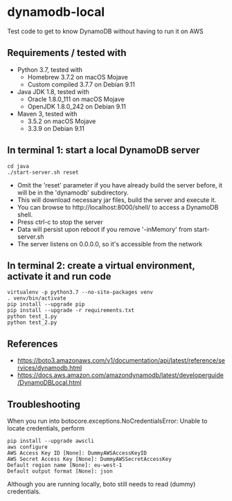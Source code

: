 # dynamodb-local

Test code to get to know DynamoDB without having to run it on AWS

## Requirements / tested with
* Python 3.7, tested with
  * Homebrew 3.7.2 on macOS Mojave
  * Custom compiled 3.7.7 on Debian 9.11
* Java JDK 1.8, tested with
  * Oracle 1.8.0_111 on macOS Mojave
  * OpenJDK 1.8.0_242 on Debian 9.11
* Maven 3, tested with
  * 3.5.2 on macOS Mojave
  * 3.3.9 on Debian 9.11

## In terminal 1: start a local DynamoDB server
```
cd java
./start-server.sh reset
```
- Omit the 'reset' parameter if you have already build the server before, it will be in the 'dynamodb' subdirectory.
- This will download necessary jar files, build the server and execute it. 
- You can browse to http://localhost:8000/shell/ to access a DynamoDB shell.
- Press ctrl-c to stop the server
- Data will persist upon reboot if you remove '-inMemory' from start-server.sh
- The server listens on 0.0.0.0, so it's accessible from the network

## In terminal 2: create a virtual environment, activate it and run code
```
virtualenv -p python3.7 --no-site-packages venv
. venv/bin/activate
pip install --upgrade pip
pip install --upgrade -r requirements.txt
python test_1.py
python test_2.py
```

## References

- https://boto3.amazonaws.com/v1/documentation/api/latest/reference/services/dynamodb.html
- https://docs.aws.amazon.com/amazondynamodb/latest/developerguide/DynamoDBLocal.html

## Troubleshooting

When you run into botocore.exceptions.NoCredentialsError: Unable to locate credentials, perform

```
pip install --upgrade awscli
aws configure
AWS Access Key ID [None]: DummyAWSAccessKeyID     
AWS Secret Access Key [None]: DummyAWSSecretAccessKey
Default region name [None]: eu-west-1 
Default output format [None]: json 
``` 

Although you are running locally, boto still needs to read (dummy) credentials.
